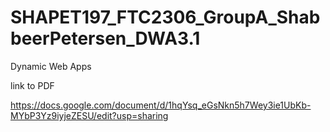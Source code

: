 # SHAPET197_FTC2306_GroupA_ShabbeerPetersen_DWA3.1
Dynamic Web Apps

link to PDF

https://docs.google.com/document/d/1hqYsq_eGsNkn5h7Wey3ie1UbKb-MYbP3Yz9iyjeZESU/edit?usp=sharing